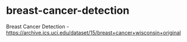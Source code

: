 # breast-cancer-detection
Breast Cancer Detection - https://archive.ics.uci.edu/dataset/15/breast+cancer+wisconsin+original
